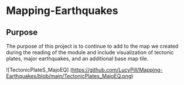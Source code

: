 # Mapping-Earthquakes

## Purpose
The purpose of this project is to continue to add to the map we created during the reading of the module and include visualization of tectonic plates, major earthquakes, and an additional base map tile.


![TectonicPlateS_MajoEQ] (https://github.com/LucyPill/Mapping-Earthquakes/blob/main/TectonicPlates_MajoEQ.png)
